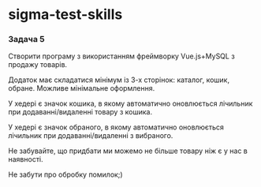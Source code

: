 # sigma-test-skills

### Задача 5
Створити програму з використанням фреймворку Vue.js+MySQL з продажу товарів.

Додаток має складатися мінімум із 3-х сторінок:
каталог, кошик, обране. Можливе мінімальне оформлення.

У хедері є значок кошика, в якому автоматично оновлюється лічильник при додаванні/видаленні
товару з кошика. 

У хедері є значок обраного, в якому автоматично оновлюється лічильник при
додаванні/видаленні з вибраного.

Не забувайте, що придбати ми можемо не більше товару ніж є у нас в наявності.

Не забути про обробку помилок;)